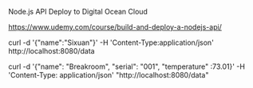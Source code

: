 Node.js API Deploy to Digital Ocean Cloud

https://www.udemy.com/course/build-and-deploy-a-nodejs-api/

curl -d '{"name":"Sixuan"}' -H 'Content-Type:application/json' http://localhost:8080/data

curl -d '{"name": "Breakroom", "serial": "001", "temperature" :73.01}' -H 'Content-Type: application/json' "http://localhost:8080/data"